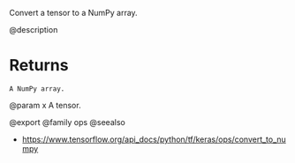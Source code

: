 Convert a tensor to a NumPy array.

@description

# Returns
    A NumPy array.

@param x A tensor.

@export
@family ops
@seealso
+ <https://www.tensorflow.org/api_docs/python/tf/keras/ops/convert_to_numpy>
